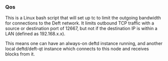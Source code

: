 ### Qos ###

This is a Linux bash script that will set up tc to limit the outgoing bandwidth for connections to the Deft network. It limits outbound TCP traffic with a source or destination port of 12667, but not if the destination IP is within a LAN (defined as 192.168.x.x).

This means one can have an always-on deftd instance running, and another local deftd/deft-qt instance which connects to this node and receives blocks from it.

